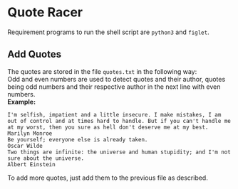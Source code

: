 # Quote Racer
Requirement programs to run the shell script are `python3` and `figlet`.  

## Add Quotes
The quotes are stored in the file `quotes.txt` in the following way:  
Odd and even numbers are used to detect quotes and their author, quotes being 
odd numbers and their respective author in the next line with even numbers.  
**Example:**  
```
I'm selfish, impatient and a little insecure. I make mistakes, I am out of control and at times hard to handle. But if you can't handle me at my worst, then you sure as hell don't deserve me at my best.
Marilyn Monroe
Be yourself; everyone else is already taken.
Oscar Wilde
Two things are infinite: the universe and human stupidity; and I'm not sure about the universe.
Albert Einstein
```
To add more quotes, just add them to the previous file as described.  
  


